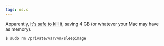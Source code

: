 ```yaml
---
tags: os.x
---
```


Apparently, [it's safe to kill it](http://osxdaily.com/2010/10/11/sleepimage-mac/), saving 4 GB (or whatever your Mac may have as memory).

```shell
$ sudo rm /private/var/vm/sleepimage
```
